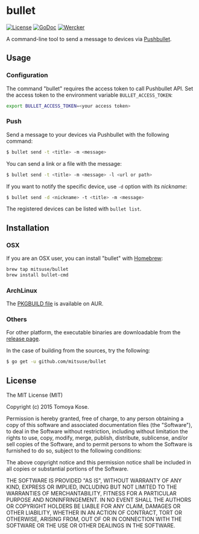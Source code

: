 # bullet

[![License](https://img.shields.io/badge/license-MIT-yellowgreen.svg?style=flat-square)][license]
[![GoDoc](https://img.shields.io/badge/godoc-reference-blue.svg?style=flat-square)][godoc]
[![Wercker](http://img.shields.io/wercker/ci/54e273b67e0e958634000915.svg?style=flat-square)][wercker]

[license]: LICENSE.txt
[godoc]: http://godoc.org/github.com/mitsuse/bullet
[wercker]: https://app.wercker.com/project/bykey/c73697ea3e91260dfed3ab032341f2a1

A command-line tool to send a message to devices via [Pushbullet](https://www.pushbullet.com/).

## Usage

### Configuration

The command "bullet" requires the access token to call Pushbullet API.
Set the access token to the environment variable `BULLET_ACCESS_TOKEN`:

```bash
export BULLET_ACCESS_TOKEN=<your access token>
```

### Push

Send a message to your devices via Pushbullet with the following command:

```bash
$ bullet send -t <title> -m <message>
```

You can send a link or a file with the message:

```bash
$ bullet send -t <title> -m <message> -l <url or path>
```

If you want to notify the specific device, use `-d` option with its *nickname*:

```bash
$ bullet send -d <nickname> -t <title> -m <message>
```

The registered devices can be listed with `bullet list`.

## Installation

### OSX

If you are an OSX user, you can install "bullet" with [Homebrew](http://brew.sh/):

```bash
brew tap mitsuse/bullet
brew install bullet-cmd
```

### ArchLinux

The [PKGBUILD file](https://aur.archlinux.org/packages/bullet-cmd/) is available on AUR.

### Others

For other platform, the executable binaries are downloadable
from the [release page](https://github.com/mitsuse/bullet/releases).

In the case of building from the sources, try the following:

```bash
$ go get -u github.com/mitsuse/bullet
```

## License

The MIT License (MIT)

Copyright (c) 2015 Tomoya Kose.

Permission is hereby granted, free of charge, to any person obtaining a copy
of this software and associated documentation files (the "Software"), to deal
in the Software without restriction, including without limitation the rights
to use, copy, modify, merge, publish, distribute, sublicense, and/or sell
copies of the Software, and to permit persons to whom the Software is
furnished to do so, subject to the following conditions:

The above copyright notice and this permission notice shall be included in
all copies or substantial portions of the Software.

THE SOFTWARE IS PROVIDED "AS IS", WITHOUT WARRANTY OF ANY KIND, EXPRESS OR
IMPLIED, INCLUDING BUT NOT LIMITED TO THE WARRANTIES OF MERCHANTABILITY,
FITNESS FOR A PARTICULAR PURPOSE AND NONINFRINGEMENT. IN NO EVENT SHALL THE
AUTHORS OR COPYRIGHT HOLDERS BE LIABLE FOR ANY CLAIM, DAMAGES OR OTHER
LIABILITY, WHETHER IN AN ACTION OF CONTRACT, TORT OR OTHERWISE, ARISING FROM,
OUT OF OR IN CONNECTION WITH THE SOFTWARE OR THE USE OR OTHER DEALINGS IN
THE SOFTWARE.
